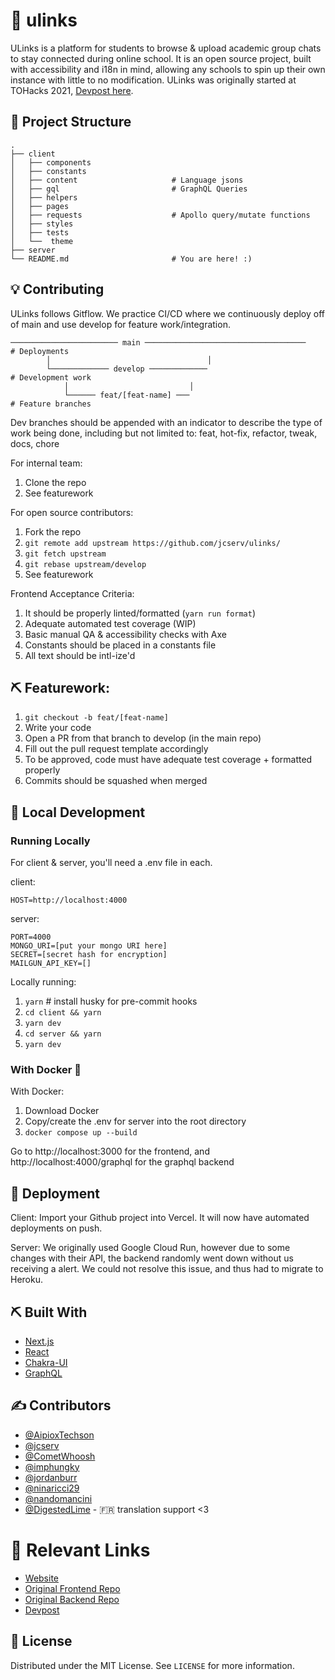 # 🚀 ulinks

ULinks is a platform for students to browse & upload academic group chats to stay connected during online school.
It is an open source project, built with accessibility and i18n in mind, allowing any schools to spin up their own instance with little to no modification. ULinks was originally started at TOHacks 2021, <a href="https://devpost.com/software/connectu-q2cm8o">Devpost here</a>.

## 📁 Project Structure

```text
.
├── client
│   ├── components     
│   ├── constants
│   ├── content                     # Language jsons
│   ├── gql                         # GraphQL Queries
│   ├── helpers
│   ├── pages
│   ├── requests                    # Apollo query/mutate functions
│   ├── styles
│   ├── tests                      
│   └──  theme
├── server
└── README.md                       # You are here! :)
```

## 💡 Contributing

ULinks follows Gitflow. We practice CI/CD where we continuously deploy off of main and use develop for feature work/integration.

```
──────────────────────── main ────────────────────────────────────    # Deployments
        │                                   │
        └───────────── develop ─────────────                          # Development work
            │                           │
            └────── feat/[feat-name] ───                              # Feature branches
```

Dev branches should be appended with an indicator to describe the type of work being done, including but not limited to:
feat, hot-fix, refactor, tweak, docs, chore

For internal team:
1. Clone the repo
2. See featurework

For open source contributors:
1. Fork the repo
2. `git remote add upstream https://github.com/jcserv/ulinks/`
3. `git fetch upstream`
4. `git rebase upstream/develop`
5. See featurework

Frontend Acceptance Criteria:
1. It should be properly linted/formatted (`yarn run format`)
2. Adequate automated test coverage (WIP)
3. Basic manual QA & accessibility checks with Axe
4. Constants should be placed in a constants file
5. All text should be intl-ize'd

## ⛏️ Featurework:

1. `git checkout -b feat/[feat-name]`
2. Write your code
3. Open a PR from that branch to develop (in the main repo)
4. Fill out the pull request template accordingly
5. To be approved, code must have adequate test coverage + formatted properly
6. Commits should be squashed when merged

## 💼 Local Development

### Running Locally 

For client & server, you'll need a .env file in each.

client:
```
HOST=http://localhost:4000
```

server:
```
PORT=4000
MONGO_URI=[put your mongo URI here]
SECRET=[secret hash for encryption]
MAILGUN_API_KEY=[]
```

Locally running:
1. `yarn`               # install husky for pre-commit hooks
2. `cd client && yarn`
3. `yarn dev`
4. `cd server && yarn`
5. `yarn dev`

### With Docker 🐳

With Docker:
1. Download Docker
2. Copy/create the .env for server into the root directory
3. `docker compose up --build`

Go to http://localhost:3000 for the frontend, and http://localhost:4000/graphql for the graphql backend

## 💫 Deployment

Client: Import your Github project into Vercel. It will now have automated deployments on push.

Server: We originally used Google Cloud Run, however due to some changes with their API, the backend randomly went down
without us receiving a alert. We could not resolve this issue, and thus had to migrate to Heroku.

## ⛏️ Built With

- [Next.js](https://nextjs.org/)
- [React](https://reactjs.org/)
- [Chakra-UI](https://chakra-ui.com/)
- [GraphQL](https://graphql.org/)

## ✍️ Contributors <a name = "authors"></a>
- [@AipioxTechson](https://github.com/AipioxTechson)
- [@jcserv](https://jarrodservilla.com)
- [@CometWhoosh](https://github.com/CometWhoosh)
- [@imphungky](https://github.com/imphungky) 
- [@jordanburr](https://github.com/jordanburr22)
- [@ninaricci29](https://github.com/ninaricci29)
- [@nandomancini](https://github.com/NandoMancini)
- [@DigestedLime](https://github.com/DigestedLime) - 🇫🇷 translation support <3

# 🔗 Relevant Links

- [Website](https://ulinks.io)
- [Original Frontend Repo](https://github.com/AipioxTechson/connectu-fe)
- [Original Backend Repo](https://github.com/AipioxTechson/connectu-be)
- [Devpost](https://devpost.com/software/connectu-q2cm8o)

## 🏁 License

Distributed under the MIT License. See `LICENSE` for more information.
